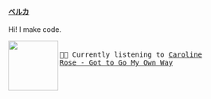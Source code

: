 #### <b><u>ベルカ</u></b>
Hi! I make code.

[<img align="left" width="100" height="100" src="https:&#x2F;&#x2F;lastfm.freetls.fastly.net&#x2F;i&#x2F;u&#x2F;174s&#x2F;8b5eda5b0b5386aa9f7b316e92d1fd1d.jpg">](https://www.youtube.com/results?search_query=Caroline+Rose+Got+to+Go+My+Own+Way)
<big><pre>
<small>
</br>🎵🎶  Currently listening to  [Caroline Rose - Got to Go My Own Way](https://www.youtube.com/results?search_query=Caroline+Rose+Got+to+Go+My+Own+Way)</br></br>
</small></pre></big>

#
